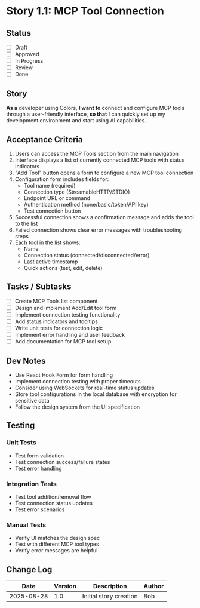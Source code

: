 # Story 1.1: MCP Tool Connection

## Status

- [ ] Draft
- [ ] Approved
- [ ] In Progress
- [ ] Review
- [ ] Done

## Story

**As a** developer using Colors,
**I want to** connect and configure MCP tools through a user-friendly interface,
**so that** I can quickly set up my development environment and start using AI capabilities.

## Acceptance Criteria

1. Users can access the MCP Tools section from the main navigation
2. Interface displays a list of currently connected MCP tools with status indicators
3. "Add Tool" button opens a form to configure a new MCP tool connection
4. Configuration form includes fields for:
   - Tool name (required)
   - Connection type (StreamableHTTP/STDIO)
   - Endpoint URL or command
   - Authentication method (none/basic/token/API key)
   - Test connection button
5. Successful connection shows a confirmation message and adds the tool to the list
6. Failed connection shows clear error messages with troubleshooting steps
7. Each tool in the list shows:
   - Name
   - Connection status (connected/disconnected/error)
   - Last active timestamp
   - Quick actions (test, edit, delete)

## Tasks / Subtasks

- [ ] Create MCP Tools list component
- [ ] Design and implement Add/Edit tool form
- [ ] Implement connection testing functionality
- [ ] Add status indicators and tooltips
- [ ] Write unit tests for connection logic
- [ ] Implement error handling and user feedback
- [ ] Add documentation for MCP tool setup

## Dev Notes

- Use React Hook Form for form handling
- Implement connection testing with proper timeouts
- Consider using WebSockets for real-time status updates
- Store tool configurations in the local database with encryption for sensitive data
- Follow the design system from the UI specification

## Testing

### Unit Tests

- Test form validation
- Test connection success/failure states
- Test error handling

### Integration Tests

- Test tool addition/removal flow
- Test connection status updates
- Test error scenarios

### Manual Tests

- Verify UI matches the design spec
- Test with different MCP tool types
- Verify error messages are helpful

## Change Log

| Date | Version | Description | Author |
|------|---------|-------------|--------|
| 2025-08-28 | 1.0 | Initial story creation | Bob |
